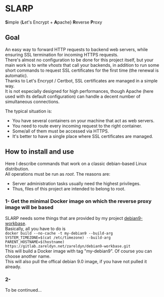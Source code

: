 # SLARP
**S**imple {**L**et's Encrypt + **A**pache} **R**everse **P**roxy


## Goal

An easy way to forward HTTP requests to backend web servers, while ensuring SSL termination for incoming HTTPS requests.  
There's almost no configuration to be done for this project itself, but your main work is to write *vhosts* that call your backends, in addition to run some short commands to request SSL certificates for the first time (the renewal is automatic).  
Thanks to Let's Encrypt / Certbot, SSL certificates are managed in a simple way.  
It is not especially designed for high performances, though Apache (here used with its default configuration) can handle a decent number of simultaneous connections.

The typical situation is:
* You have several containers on your machine that act as web servers.
* You need to route every incoming request to the right container.
* Some/all of them must be accessed via HTTPS.
* It's better to have a single place where SSL certificates are managed.


## How to install and use

Here I describe commands that work on a classic debian-based Linux distribution.  
All operations must be run as *root*. The reasons are:
* Server administration tasks usually need the highest privileges.
* Thus, files of this project are intended to belong to root.

### 1- Get the minimal Docker image on which the reverse proxy image will be based

SLARP needs some things that are provided by my project [debian9-workbase](https://gitlab.zareldyn.net/zareldyn/debian9-workbase#debian9-workbase).  
Basically, all you have to do is  
`docker build --no-cache -t my-debian9 --build-arg SYSTEM_TIMEZONE=$(cat /etc/timezone) --build-arg PARENT_HOSTNAME=$(hostname) https://gitlab.zareldyn.net/zareldyn/debian9-workbase.git`  
This will build a Docker image with tag "my-debian9". Of course you can choose another name.  
This will also pull the offical debian 9.0 image, if you have not pulled it already.

### 2- 

To be continued…
